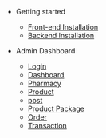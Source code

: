 - Getting started

  - [Front-end Installation](frontend-installation.md)
  - [Backend Installation](backend-installation.md)

- Admin Dashboard
  - [Login](login.md)
  - [Dashboard](dashboard.md)
  - [Pharmacy](pharmacy.md)
  - [Product](product.md)
  - [post](post.md)
  - [Product Package](product-package.md)
  - [Order](order.md)
  - [Transaction](transaction.md)
